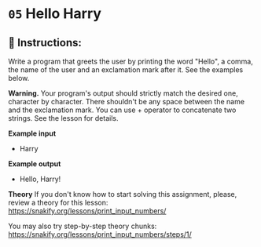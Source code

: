 # `05` Hello Harry

## 📝 Instructions:

Write a program that greets the user by printing the word "Hello", a comma, the name of the user and an exclamation mark after it. See the examples below.

**Warning.** Your program's output should strictly match the desired one, character by character. There shouldn't be any space between the name and the exclamation mark. You can use + operator to concatenate two strings. See the lesson for details.


**Example input**
* Harry

**Example output**
* Hello, Harry!

**Theory**
If you don't know how to start solving this assignment, please, review a theory for this lesson:
https://snakify.org/lessons/print_input_numbers/

You may also try step-by-step theory chunks:
https://snakify.org/lessons/print_input_numbers/steps/1/
